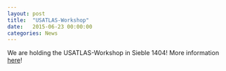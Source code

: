 ```yaml
---
layout: post
title:  "USATLAS-Workshop"
date:   2015-06-23 00:00:00
categories: News
---
```

We are holding the USATLAS-Workshop in Sieble 1404! More information [here](http://hep.physics.illinois.edu/hepg/ATLAS%20WKSHP/home.html)!